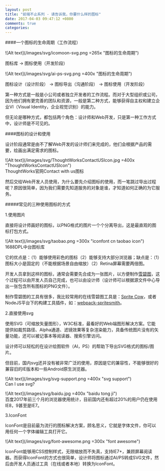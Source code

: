 ```yaml
---
layout: post
title: "前端不止系列 - 请告诉我，你要什么样的图标"
date: 2017-04-03 09:47:12 +0800
comments: true
categories:
---
```


####一个图标的生命周期（工作流程）

![Alt text](/images/svg/icomoon-svg.png =265x "图标的生命周期")

图标库 -> 图标使用（开发阶段）

![Alt text](/images/svg/ai-ps-svg.png =400x "图标的生命周期")

图标设计（设计阶段） -> 图标导出（沟通阶段） -> 图标使用（开发阶段）

第一种方式是一般是小公司或者独立开发者的工作流程。而对于大型组织或公司，因为他们拥有更完善的团队和资源，一般是第二种方式，能够获得自主权和建立企业VI（Visual Identity，企业视觉识别）的能力。

但无论是哪种方式，都包括两个角色：设计师和Web开发，只是第一种工作方式中，设计师是不可见的。

####图标的设计和使用

设计阶段通常是由不了解Web开发的设计师们来完成的，他们会根据产品的需要，绘画出满足需求的图标。

![Alt text](/images/svg/ThoughtWorksContactUSIcon.jpg =400x "ThoughtWorksContactUSIcon")    
ThoughtWorks官网Contact with us图标

然后交给Web开发人员使用，为什么要先介绍图标的使用，而一笔跳过导出过程呢？原因很简单，因为我们需要先知道服务的对象是谁，才知道如何正确的为它服务。

#####常见的三种使用图标的方式

1.使用图片

直接将设计师画好的图标，以PNG格式的图片一个个分离导出，这是最直观的图标打包方式。

![Alt text](/images/svg/taobao.png =300x "iconfont cn taobao icon")   
1688DPL中台图标库 

它的优点是：（1）能够使用彩色的图标（2）能够支持大部分浏览器；缺点是：（1）图标大小是固定的（不能根据场景自由缩放）（2）Retina屏幕需要两倍图。

开发人员拿到这样的图标，通常会需要先合成为一张图片，以方便制作[雪碧图][d11d6a59]，这个过程可以由开发人员自己完成，也可以由设计师（设计师可以根据源文件中心导出一张包含所有图标的PNG文件）。

  [d11d6a59]: https://css-tricks.com/css-sprites/ "雪碧图"

制作雪碧图的工具有很多，我比较常用的在线雪碧图工具是：[Sprite Cow][dd89d0bc]，或者NodeJS平台下的构建工具插件，如：[webpack-spritesmith][bb32f427]。

  [dd89d0bc]: http://www.spritecow.com/ "Sprite Cow"
  [bb32f427]: https://github.com/mixtur/webpack-spritesmith "webpack-spritesmith"

2.直接使用svg

使用SVG（可缩放矢量图形），W3C标准，最看好的Web端图形解决方案。它能提供如裁剪路径、Alpha通道、滤镜效果等复杂渲染能力，具备传统图片没有的矢量功能，还可以被记事本等阅读器、搜索引擎访问。

设计师可以轻松的在设计绘图软件（AI，PS）的帮助下导出SVG格式的图标/图片。

但目前，国内svg还并没有被非常广泛的使用，原因是它的兼容性，不能够很好的兼容旧的IE版本和一些Android原生浏览器。

![Alt text](/images/svg/svg-support.png =400x "svg support")    
Can I use svg?  

![Alt text](/images/svg/baidu.jpg =400x "baidu tong ji")      
百度2017年前三个月的浏览器使用统计，目前国内还有超过20%的用户仍在使用IE8，9甚至是IE7。

3.IconFont

IconFont是目前最为流行的图标解决方案，顾名思义，它就是字体文件，你可以用任何一个字体编辑工具打开它。

![Alt text](/images/svg/font-awesome.png =300x "font awesome")  

IconFont能够用CSS控制样式，无限缩放而不失真，支持IE7+，兼顾屏幕阅读器。而获得IconFont的方式也很简单，设计师将图标通过AI/PS转成SVG文件，然后由开发人员通过工具（在线或者本地）转换为IconFont。
